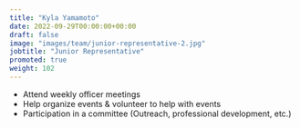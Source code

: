 ```yaml
---
title: "Kyla Yamamoto"
date: 2022-09-29T00:00:00+00:00
draft: false
image: "images/team/junior-representative-2.jpg"
jobtitle: "Junior Representative"
promoted: true
weight: 102
---
```


- Attend weekly officer meetings
- Help organize events & volunteer to help with events
- Participation in a committee (Outreach, professional development, etc.)
